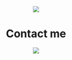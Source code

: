 <p align="center">
    <img src="https://github.com/Vladyslav-Vakaliuk/Vladyslav-Vakaliuk/blob/main/assets/base_AdobeExpress%20(1).gif">
</p>


<h1 align="center">Contact me</h1>


<p align="center">
    <img src="https://img.shields.io/badge/-Telegram-229ED9?style=for-the-badge&logo=telegram&logoColor=229ED9(https://t.me/vakal33)">
</p>


<!-- [![Telegram](https://img.shields.io/badge/-Telegram-229ED9?style=for-the-badge&logo=telegram&logoColor=229ED9)](https://t.me/vakal33) -->
